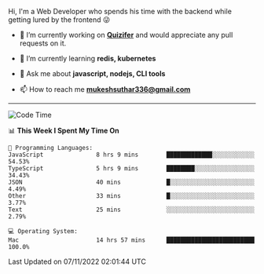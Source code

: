 Hi, I'm a Web Developer who spends his time with the backend while getting lured by the frontend 😜

- 🔭 I’m currently working on **[Quizifer](https://github.com/SutharMukesh/Quizifer/)** and would appreciate any pull requests on it.

- 🌱 I’m currently learning **redis, kubernetes**

- 💬 Ask me about **javascript, nodejs, CLI tools**

- 📫 How to reach me **mukeshsuthar336@gmail.com**

---
<!--START_SECTION:waka-->
![Code Time](http://img.shields.io/badge/Code%20Time-1%2C853%20hrs%2036%20mins-blue)

📊 **This Week I Spent My Time On** 

```text
💬 Programming Languages: 
JavaScript               8 hrs 9 mins        █████████████░░░░░░░░░░░░   54.53% 
TypeScript               5 hrs 9 mins        ████████░░░░░░░░░░░░░░░░░   34.43% 
JSON                     40 mins             █░░░░░░░░░░░░░░░░░░░░░░░░   4.49% 
Other                    33 mins             █░░░░░░░░░░░░░░░░░░░░░░░░   3.77% 
Text                     25 mins             ░░░░░░░░░░░░░░░░░░░░░░░░░   2.79%

💻 Operating System: 
Mac                      14 hrs 57 mins      █████████████████████████   100.0%

```


 Last Updated on 07/11/2022 02:01:44 UTC
<!--END_SECTION:waka-->
